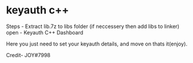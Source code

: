 # keyauth c++ 

Steps - Extract lib.7z to libs folder (if neccessery then add libs to linker)
open - Keyauth C++ Dashboard

Here you just need to set your keyauth details, and move on thats it(enjoy).

Credit- JOY#7998
